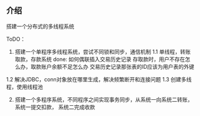 ## 介绍
搭建一个分布式的多线程系统

ToDO：
1. 搭建一个单程序多线程系统，尝试不同锁和同步，通信机制
1.1
单线程，转账取款，存款系统
done: 如何偶联插入交易历史记录
存取款时，用户不存在怎么办，取款账户余额不足怎么办
交易历史记录那张表的ID应该为用户表的外键

1.2 解决JDBC，conn对象放在哪里生成，解决频繁断开和连接问题
1.3 创建多线程，使用线程池

2. 搭建一个多程序系统，不同程序之间实现事务同步，从系统一向系统二转账，系统一提交扣款，
系统二完成收款